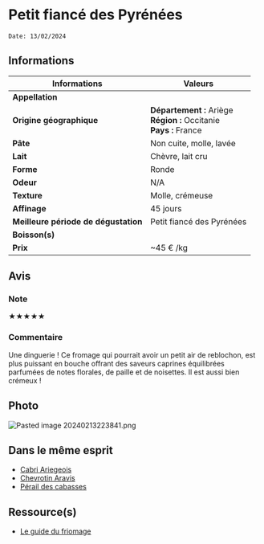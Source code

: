 # Petit fiancé des Pyrénées
```
Date: 13/02/2024
```
## Informations

| Informations | Valeurs |
| ---- | ---- |
| **Appellation** |  |
| **Origine géographique** | **Département :** Ariège<br>**Région :** Occitanie<br>**Pays :** France   |
| **Pâte** | Non cuite, molle, lavée |
| **Lait** | Chèvre, lait cru |
| **Forme** | Ronde |
| **Odeur** | N/A |
| **Texture** | Molle, crémeuse |
| **Affinage** | 45 jours |
| **Meilleure période de dégustation** | Petit fiancé des Pyrénées |
| **Boisson(s)** |  |
| **Prix** | ~45 € /kg |

## Avis
### Note
★★★★★
### Commentaire
Une dinguerie ! Ce fromage qui pourrait avoir un petit air de reblochon, est plus puissant en bouche offrant des saveurs caprines équilibrées parfumées de notes florales, de paille et de noisettes. Il est aussi bien crémeux ! 

## Photo
![Pasted image 20240213223841.png](./M%C3%A9dias/Pasted%20image%2020240213223841.png)

## Dans le même esprit
* [Cabri Ariegeois](./Cabri%20Ariegeois.md)
* [Chevrotin Aravis](./Chevrotin%20Aravis.md)
* [Pérail des cabasses](./P%C3%A9rail%20des%20cabasses.md)

## Ressource(s)
* [Le guide du friomage](https://www.leguidedufromage.com/le-petit-fiance-des-pyrenees-io590.html)
